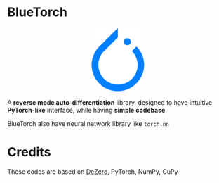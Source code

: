 # BlueTorch

<p align="center">
    <img src="bluetorch-icon.png" width="120" height="144">
</p>

A **reverse mode auto-differentiation** library, designed to have intuitive **PyTorch-like** interface,
while having **simple codebase**. 

BlueTorch also have neural network library like `torch.nn`

# Credits
These codes are based on [DeZero](https://github.com/oreilly-japan/deep-learning-from-scratch-3), PyTorch, NumPy, CuPy
